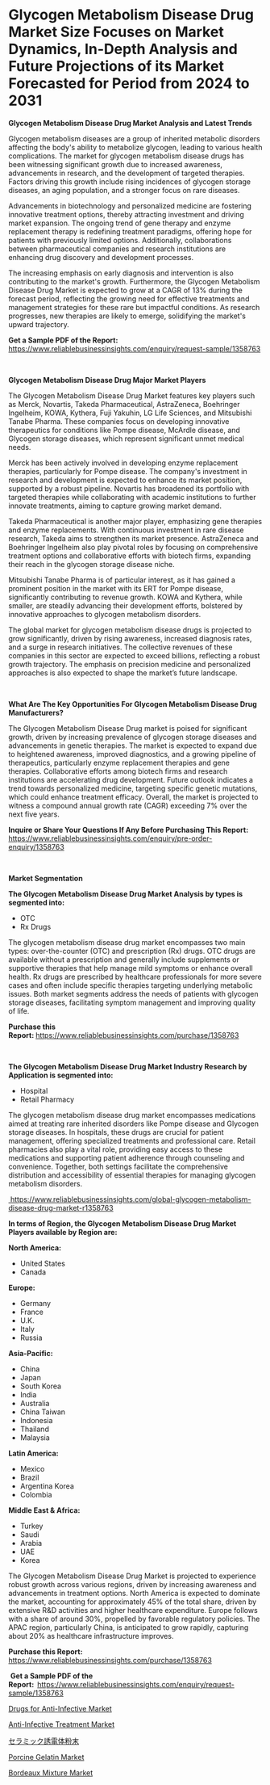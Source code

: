 <p><h1>Glycogen Metabolism Disease Drug Market Size Focuses on Market Dynamics, In-Depth Analysis and Future Projections of its Market Forecasted for Period from 2024 to 2031</h1></p><p><strong>Glycogen Metabolism Disease Drug Market Analysis and Latest Trends</strong></p>
<p><p>Glycogen metabolism diseases are a group of inherited metabolic disorders affecting the body's ability to metabolize glycogen, leading to various health complications. The market for glycogen metabolism disease drugs has been witnessing significant growth due to increased awareness, advancements in research, and the development of targeted therapies. Factors driving this growth include rising incidences of glycogen storage diseases, an aging population, and a stronger focus on rare diseases.</p><p>Advancements in biotechnology and personalized medicine are fostering innovative treatment options, thereby attracting investment and driving market expansion. The ongoing trend of gene therapy and enzyme replacement therapy is redefining treatment paradigms, offering hope for patients with previously limited options. Additionally, collaborations between pharmaceutical companies and research institutions are enhancing drug discovery and development processes.</p><p>The increasing emphasis on early diagnosis and intervention is also contributing to the market's growth. Furthermore, the Glycogen Metabolism Disease Drug Market is expected to grow at a CAGR of 13% during the forecast period, reflecting the growing need for effective treatments and management strategies for these rare but impactful conditions. As research progresses, new therapies are likely to emerge, solidifying the market's upward trajectory.</p></p>
<p><strong>Get a Sample PDF of the Report:&nbsp;</strong> <a href="https://www.reliablebusinessinsights.com/enquiry/request-sample/1358763">https://www.reliablebusinessinsights.com/enquiry/request-sample/1358763</a></p>
<p>&nbsp;</p>
<p><strong>Glycogen Metabolism Disease Drug Major Market Players</strong></p>
<p><p>The Glycogen Metabolism Disease Drug Market features key players such as Merck, Novartis, Takeda Pharmaceutical, AstraZeneca, Boehringer Ingelheim, KOWA, Kythera, Fuji Yakuhin, LG Life Sciences, and Mitsubishi Tanabe Pharma. These companies focus on developing innovative therapeutics for conditions like Pompe disease, McArdle disease, and Glycogen storage diseases, which represent significant unmet medical needs.</p><p>Merck has been actively involved in developing enzyme replacement therapies, particularly for Pompe disease. The company's investment in research and development is expected to enhance its market position, supported by a robust pipeline. Novartis has broadened its portfolio with targeted therapies while collaborating with academic institutions to further innovate treatments, aiming to capture growing market demand.</p><p>Takeda Pharmaceutical is another major player, emphasizing gene therapies and enzyme replacements. With continuous investment in rare disease research, Takeda aims to strengthen its market presence. AstraZeneca and Boehringer Ingelheim also play pivotal roles by focusing on comprehensive treatment options and collaborative efforts with biotech firms, expanding their reach in the glycogen storage disease niche.</p><p>Mitsubishi Tanabe Pharma is of particular interest, as it has gained a prominent position in the market with its ERT for Pompe disease, significantly contributing to revenue growth. KOWA and Kythera, while smaller, are steadily advancing their development efforts, bolstered by innovative approaches to glycogen metabolism disorders.</p><p>The global market for glycogen metabolism disease drugs is projected to grow significantly, driven by rising awareness, increased diagnosis rates, and a surge in research initiatives. The collective revenues of these companies in this sector are expected to exceed billions, reflecting a robust growth trajectory. The emphasis on precision medicine and personalized approaches is also expected to shape the market’s future landscape.</p></p>
<p>&nbsp;</p>
<p><strong>What Are The Key Opportunities For Glycogen Metabolism Disease Drug Manufacturers?</strong></p>
<p><p>The Glycogen Metabolism Disease Drug market is poised for significant growth, driven by increasing prevalence of glycogen storage diseases and advancements in genetic therapies. The market is expected to expand due to heightened awareness, improved diagnostics, and a growing pipeline of therapeutics, particularly enzyme replacement therapies and gene therapies. Collaborative efforts among biotech firms and research institutions are accelerating drug development. Future outlook indicates a trend towards personalized medicine, targeting specific genetic mutations, which could enhance treatment efficacy. Overall, the market is projected to witness a compound annual growth rate (CAGR) exceeding 7% over the next five years.</p></p>
<p><strong>Inquire or Share Your Questions If Any Before Purchasing This Report:</strong> <a href="https://www.reliablebusinessinsights.com/enquiry/pre-order-enquiry/1358763">https://www.reliablebusinessinsights.com/enquiry/pre-order-enquiry/1358763</a></p>
<p>&nbsp;</p>
<p><strong>Market Segmentation</strong></p>
<p><strong>The Glycogen Metabolism Disease Drug Market Analysis by types is segmented into:</strong></p>
<p><ul><li>OTC</li><li>Rx Drugs</li></ul></p>
<p><p>The glycogen metabolism disease drug market encompasses two main types: over-the-counter (OTC) and prescription (Rx) drugs. OTC drugs are available without a prescription and generally include supplements or supportive therapies that help manage mild symptoms or enhance overall health. Rx drugs are prescribed by healthcare professionals for more severe cases and often include specific therapies targeting underlying metabolic issues. Both market segments address the needs of patients with glycogen storage diseases, facilitating symptom management and improving quality of life.</p></p>
<p><strong>Purchase this Report:&nbsp;</strong><a href="https://www.reliablebusinessinsights.com/purchase/1358763">https://www.reliablebusinessinsights.com/purchase/1358763</a></p>
<p>&nbsp;</p>
<p><strong>The Glycogen Metabolism Disease Drug Market Industry Research by Application is segmented into:</strong></p>
<p><ul><li>Hospital</li><li>Retail Pharmacy</li></ul></p>
<p><p>The glycogen metabolism disease drug market encompasses medications aimed at treating rare inherited disorders like Pompe disease and Glycogen storage diseases. In hospitals, these drugs are crucial for patient management, offering specialized treatments and professional care. Retail pharmacies also play a vital role, providing easy access to these medications and supporting patient adherence through counseling and convenience. Together, both settings facilitate the comprehensive distribution and accessibility of essential therapies for managing glycogen metabolism disorders.</p></p>
<p><a href="https://www.reliablebusinessinsights.com/global-glycogen-metabolism-disease-drug-market-r1358763">&nbsp;https://www.reliablebusinessinsights.com/global-glycogen-metabolism-disease-drug-market-r1358763</a></p>
<p><strong>In terms of Region, the Glycogen Metabolism Disease Drug Market Players available by Region are:</strong></p>
<p>
    <p> <strong> North America: </strong>
        <ul>
            <li>United States</li>
            <li>Canada</li>
        </ul>
        </p> 
    <p> <strong> Europe: </strong>
        <ul>
            <li>Germany</li>
            <li>France</li>
            <li>U.K.</li>
            <li>Italy</li>
            <li>Russia</li>
        </ul>
        </p> 
    <p> <strong> Asia-Pacific: </strong>
        <ul>
            <li>China</li>
            <li>Japan</li>
            <li>South Korea</li>
            <li>India</li>
            <li>Australia</li>
            <li>China Taiwan</li>
            <li>Indonesia</li>
            <li>Thailand</li>
            <li>Malaysia</li>
        </ul>
        </p> 
    <p> <strong> Latin America: </strong>
        <ul>
            <li>Mexico</li>
            <li>Brazil</li>
            <li>Argentina Korea</li>
            <li>Colombia</li>
        </ul>
        </p> 
    <p> <strong> Middle East & Africa: </strong>
        <ul>
            <li>Turkey</li>
            <li>Saudi</li>
            <li>Arabia</li>
            <li>UAE</li>
            <li>Korea</li>
        </ul>
    </p>
    </p>
<p><p>The Glycogen Metabolism Disease Drug Market is projected to experience robust growth across various regions, driven by increasing awareness and advancements in treatment options. North America is expected to dominate the market, accounting for approximately 45% of the total share, driven by extensive R&D activities and higher healthcare expenditure. Europe follows with a share of around 30%, propelled by favorable regulatory policies. The APAC region, particularly China, is anticipated to grow rapidly, capturing about 20% as healthcare infrastructure improves.</p></p>
<p><strong>Purchase this Report: </strong><a href="https://www.reliablebusinessinsights.com/purchase/1358763">https://www.reliablebusinessinsights.com/purchase/1358763</a></p>
<p>&nbsp;<strong>Get a Sample PDF of the Report:&nbsp;&nbsp;</strong><a href="https://www.reliablebusinessinsights.com/enquiry/request-sample/1358763">https://www.reliablebusinessinsights.com/enquiry/request-sample/1358763</a></p>
<p><strong></strong></p>
<p><p><a href="https://github.com/AngelaWalsh696/Market-Research-Report-List-1/blob/main/drugs-for-anti-infective-market.md">Drugs for Anti-Infective Market</a></p><p><a href="https://github.com/GRUBBSCHARLES/Market-Research-Report-List-1/blob/main/anti-infective-treatment-market.md">Anti-Infective Treatment Market</a></p><p><a href="https://medium.com/@americahilario/%E3%82%BB%E3%83%A9%E3%83%9F%E3%83%83%E3%82%AF%E8%AA%98%E9%9B%BB%E4%BD%93%E7%B2%89%E6%9C%AB%E5%B8%82%E5%A0%B4%E3%81%AE%E6%9C%AA%E6%9D%A5-%E4%B8%96%E7%95%8C%E5%B8%82%E5%A0%B4%E4%BA%88%E6%B8%AC%E3%81%A8%E5%B8%82%E5%A0%B4%E5%8B%95%E5%90%91-2024%E5%B9%B4-2031%E5%B9%B4-3075e4a12dae">セラミック誘電体粉末</a></p><p><a href="https://issuu.com/reportprime-2/docs/porcine-gelatin-market-size-2030.pp_a02985d4fb5654">Porcine Gelatin Market</a></p><p><a href="https://issuu.com/reportprime-2/docs/bordeaux-mixture-market-size-2030.p_41dc9a929e3f3f">Bordeaux Mixture Market</a></p></p>
